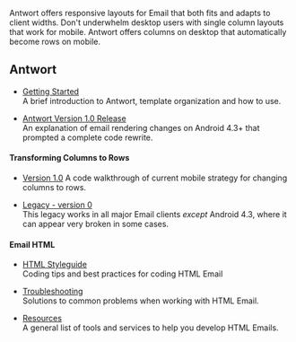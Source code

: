 Antwort offers responsive layouts for Email that both fits and adapts to client widths. Don't underwhelm desktop users with single column layouts that work for mobile. Antwort offers columns on desktop that automatically become rows on mobile.

## Antwort

* [Getting Started](https://github.com/InterNations/antwort/wiki/Getting-Started)  
    A brief introduction to Antwort, template organization and how to use. 
    
* [Antwort Version 1.0 Release](https://github.com/InterNations/antwort/wiki/Version-1.0-Changes)  
   An explanation of email rendering changes on Android 4.3+ that prompted a complete code rewrite.

#### Transforming Columns to Rows

* [Version 1.0](https://github.com/InterNations/antwort/wiki/Columns-to-Rows-(Version-1.0))  
  A code walkthrough of current mobile strategy for changing columns to rows.

* [Legacy - version 0](https://github.com/InterNations/antwort/wiki/Transforming-Columns-to-Rows-(v0-legacy))   
  This legacy works in all major Email clients *except* Android 4.3, where it can appear very broken in some cases.
   
#### Email HTML
    
* [HTML Styleguide](https://github.com/InterNations/antwort/wiki/HTML-Styleguide-for-Email)  
   Coding tips and best practices for coding HTML Email
   
* [Troubleshooting](https://github.com/InterNations/antwort/wiki/Troubleshooting)  
  Solutions to common problems when working with HTML Email.
  
* [Resources](https://github.com/InterNations/antwort/wiki/Resources)  
  A general list of tools and services to help you develop HTML Emails.
  

